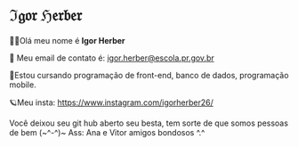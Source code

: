 # ℑ𝔤𝔬𝔯 ℌ𝔢𝔯𝔟𝔢𝔯
🍷🗿Olá meu nome é **Igor Herber**

🔱 Meu email de contato é: igor.herber@escola.pr.gov.br

🔰Estou cursando programação de front-end, banco de dados, programação mobile.

🪐Meu insta: https://www.instagram.com/igorherber26/

Você deixou seu git hub aberto seu besta, tem sorte de que somos pessoas de bem (~^-^)~
  Ass: Ana e Vitor amigos bondosos ^.^ 
                                    

